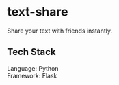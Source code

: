 # text-share

Share your text with friends instantly.

## Tech Stack

Language: Python  
Framework: Flask